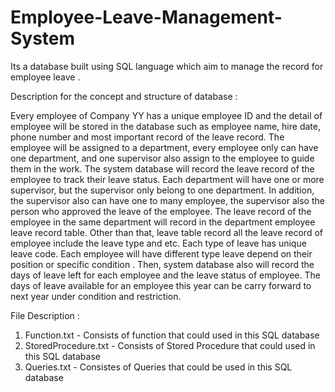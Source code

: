 # Employee-Leave-Management-System
Its a database built using SQL language which aim to manage the record for employee leave .

Description for the concept and structure of database : 

Every employee of Company YY has a unique employee ID and the detail of employee will be stored in the database such as employee name, hire date, phone number and most important record of  the leave record. 
The employee will be assigned to a department, every employee only can have one department, and one supervisor also assign to the employee to guide them in the work. 
The system database will record the leave record of the employee to track their leave status.
Each department will have one or more supervisor, but the supervisor only belong to one department.
In addition, the supervisor also can have one to many employee, the supervisor also the person who approved the leave of the employee. 
The leave record of the employee in the same department will record in the department employee leave record table.
Other than that, leave table record all the leave record of employee include the leave type and etc. 
Each type of leave has unique leave code. Each employee will have different type leave depend on their position or specific condition . 
Then, system database also will record the days of leave left for each employee  and the leave status of employee. 
The days of leave available for  an employee this year can be carry forward to next year under condition and restriction.


File Description : 
1. Function.txt - Consists of function that could used in this SQL database 
2. StoredProcedure.txt - Consists of Stored Procedure that could used in this SQL database 
3. Queries.txt - Consistes of Queries that could be used in this SQL database
